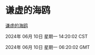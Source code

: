 # 谦虚的海鸥
[谦虚的海鸥](http://219.139.198.28:56308/qxdho/course/base/hotlink/index.php)

2024年 06月 10日 星期一 14:20:02 CST

2024年 06月 10日 星期一 06:20:02 GMT

